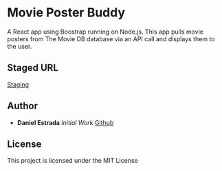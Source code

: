 # Movie Poster Buddy

A React app using Boostrap running on Node.js. This app pulls movie posters from The Movie DB database via an API call and displays them to the user.

## Staged URL
[Staging](foolish-company.surge.sh)

## Author

* **Daniel Estrada** *Initial Work* [Github](www.github.com/jrda2)

## License

This project is licensed under the MIT License 